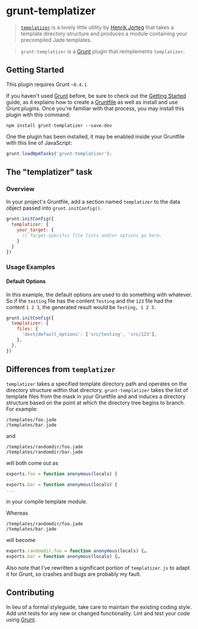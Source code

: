 # grunt-templatizer

> [`templatizer`](https://github.com/HenrikJoreteg/templatizer) is a lovely little utility by [Henrik Jorteg](https://github.com/henrikjoreteg) that takes a template directory structure and produces a module containing your precompiled Jade templates.

>`grunt-templatizer` is a [Grunt](http://gruntjs.com/) plugin that reimplements `templatizer`.


## Getting Started
This plugin requires Grunt `~0.4.1`

If you haven't used [Grunt](http://gruntjs.com/) before, be sure to check out the [Getting Started](http://gruntjs.com/getting-started) guide, as it explains how to create a [Gruntfile](http://gruntjs.com/sample-gruntfile) as well as install and use Grunt plugins. Once you're familiar with that process, you may install this plugin with this command:

```shell
npm install grunt-templatizer --save-dev
```

One the plugin has been installed, it may be enabled inside your Gruntfile with this line of JavaScript:

```js
grunt.loadNpmTasks('grunt-templatizer');
```

## The "templatizer" task

### Overview
In your project's Gruntfile, add a section named `templatizer` to the data object passed into `grunt.initConfig()`.

```js
grunt.initConfig({
  templatizer: {
    your_target: {
      // Target-specific file lists and/or options go here.
    }
  }
})
```

### Usage Examples

#### Default Options
In this example, the default options are used to do something with whatever. So if the `testing` file has the content `Testing` and the `123` file had the content `1 2 3`, the generated result would be `Testing, 1 2 3.`

```js
grunt.initConfig({
  templatizer: {
    files: {
      'dest/default_options': ['src/testing', 'src/123'],
    },
  },
})
```

## Differences from `templatizer`
`templatizer` takes a specified template directory path and operates on the directory structure within that directory. `grunt-templatizer` takes the list of template files from the mask in your Gruntfile and and induces a directory structure based on the point at which the directory tree begins to branch. For example:

```shell
/templates/foo.jade
/templates/bar.jade
```

and

```shell
/templates/randomdir/foo.jade
/templates/randomdir/bar.jade
```

will both come out as

```js
exports.foo = function anonymous(locals) {
...
exports.bar = function anonymous(locals) {
...
```

in your compile template module.

Whereas

```shell
/templates/randomdir/foo.jade
/templates/bar.jade
```

will become

```js
exports.randomdir.foo = function anonymous(locals) {…
exports.bar = function anonymous(locals) {…
```

Also note that I've rewritten a significant portion of `templatizer.js` to adapt it for Grunt, so crashes and bugs are probably my fault.

## Contributing
In lieu of a formal styleguide, take care to maintain the existing coding style. Add unit tests for any new or changed functionality. Lint and test your code using [Grunt](http://gruntjs.com/).


